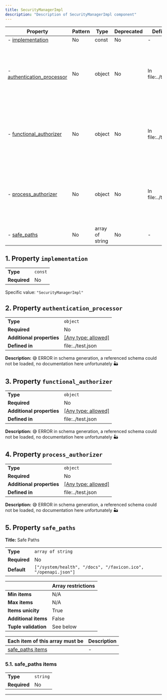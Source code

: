 ```yaml
---
title: SecurityManagerImpl
description: "Description of SecurityManagerImpl component"
---
```


| Property                                                 | Pattern | Type            | Deprecated | Definition           | Title/Description                                                                                             |
| -------------------------------------------------------- | ------- | --------------- | ---------- | -------------------- | ------------------------------------------------------------------------------------------------------------- |
| - [implementation](#implementation )                     | No      | const           | No         | -                    | -                                                                                                             |
| - [authentication_processor](#authentication_processor ) | No      | object          | No         | In file:../test.json | 😅 ERROR in schema generation, a referenced schema could not be loaded, no documentation here unfortunately 🏜️ |
| - [functional_authorizer](#functional_authorizer )       | No      | object          | No         | In file:../test.json | 😅 ERROR in schema generation, a referenced schema could not be loaded, no documentation here unfortunately 🏜️ |
| - [process_authorizer](#process_authorizer )             | No      | object          | No         | In file:../test.json | 😅 ERROR in schema generation, a referenced schema could not be loaded, no documentation here unfortunately 🏜️ |
| - [safe_paths](#safe_paths )                             | No      | array of string | No         | -                    | Safe Paths                                                                                                    |

## <a name="implementation"></a>1. Property `implementation`

|              |         |
| ------------ | ------- |
| **Type**     | `const` |
| **Required** | No      |

Specific value: `"SecurityManagerImpl"`

## <a name="authentication_processor"></a>2. Property `authentication_processor`

|                           |                                                                           |
| ------------------------- | ------------------------------------------------------------------------- |
| **Type**                  | `object`                                                                  |
| **Required**              | No                                                                        |
| **Additional properties** | [[Any type: allowed]](# "Additional Properties of any type are allowed.") |
| **Defined in**            | file:../test.json                                                         |

**Description:** 😅 ERROR in schema generation, a referenced schema could not be loaded, no documentation here unfortunately 🏜️

## <a name="functional_authorizer"></a>3. Property `functional_authorizer`

|                           |                                                                           |
| ------------------------- | ------------------------------------------------------------------------- |
| **Type**                  | `object`                                                                  |
| **Required**              | No                                                                        |
| **Additional properties** | [[Any type: allowed]](# "Additional Properties of any type are allowed.") |
| **Defined in**            | file:../test.json                                                         |

**Description:** 😅 ERROR in schema generation, a referenced schema could not be loaded, no documentation here unfortunately 🏜️

## <a name="process_authorizer"></a>4. Property `process_authorizer`

|                           |                                                                           |
| ------------------------- | ------------------------------------------------------------------------- |
| **Type**                  | `object`                                                                  |
| **Required**              | No                                                                        |
| **Additional properties** | [[Any type: allowed]](# "Additional Properties of any type are allowed.") |
| **Defined in**            | file:../test.json                                                         |

**Description:** 😅 ERROR in schema generation, a referenced schema could not be loaded, no documentation here unfortunately 🏜️

## <a name="safe_paths"></a>5. Property `safe_paths`

**Title:** Safe Paths

|              |                                                                |
| ------------ | -------------------------------------------------------------- |
| **Type**     | `array of string`                                              |
| **Required** | No                                                             |
| **Default**  | `["/system/health", "/docs", "/favicon.ico", "/openapi.json"]` |

|                      | Array restrictions |
| -------------------- | ------------------ |
| **Min items**        | N/A                |
| **Max items**        | N/A                |
| **Items unicity**    | True               |
| **Additional items** | False              |
| **Tuple validation** | See below          |

| Each item of this array must be       | Description |
| ------------------------------------- | ----------- |
| [safe_paths items](#safe_paths_items) | -           |

### <a name="autogenerated_heading_2"></a>5.1. safe_paths items

|              |          |
| ------------ | -------- |
| **Type**     | `string` |
| **Required** | No       |

----------------------------------------------------------------------------------------------------------------------------
